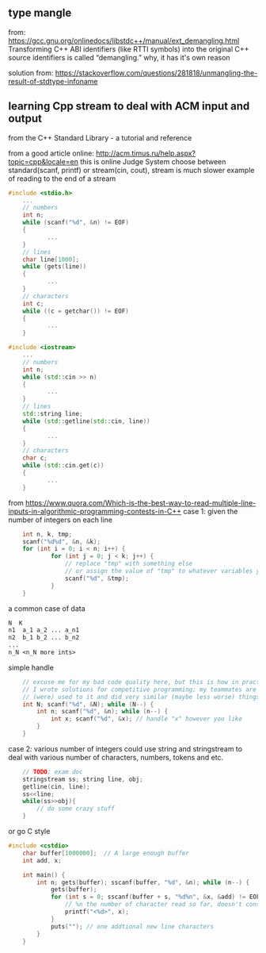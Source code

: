 ## type mangle
 from: https://gcc.gnu.org/onlinedocs/libstdc++/manual/ext_demangling.html
 Transforming C++ ABI identifiers (like RTTI symbols) into the original C++
 source identifiers is called “demangling.”
 why, it has it's own reason

solution from: https://stackoverflow.com/questions/281818/unmangling-the-result-of-stdtype-infoname

## learning Cpp stream to deal with ACM input and output
from the C++ Standard Library - a tutorial and reference

from a good article online: http://acm.timus.ru/help.aspx?topic=cpp&locale=en
this is online Judge System
choose between standard(scanf, printf) or stream(cin, cout), stream is much slower
example of reading to the end of a stream
```cpp
#include <stdio.h>
    ...
    // numbers
    int n;
    while (scanf("%d", &n) != EOF)
    {
           ...
    }
    // lines
    char line[1000];
    while (gets(line))
    {
           ...
    }
    // characters
    int c;
    while ((c = getchar()) != EOF)
    {
           ...
    }
```
```cpp
#include <iostream>
    ...
    // numbers
    int n;
    while (std::cin >> n)
    {
           ...
    }
    // lines
    std::string line;
    while (std::getline(std::cin, line))
    {
           ...
    }
    // characters
    char c;
    while (std::cin.get(c))
    {
           ...
    }
```

from https://www.quora.com/Which-is-the-best-way-to-read-multiple-line-inputs-in-algorithmic-programming-contests-in-C++
case 1: given the number of integers on each line
```cpp
    int n, k, tmp;
    scanf("%d%d", &n, &k);
    for (int i = 0; i < n; i++) {
            for (int j = 0; j < k; j++) {
                // replace "tmp" with something else
                // or assign the value of "tmp" to whatever variables you want to
                scanf("%d", &tmp);
            }
    }
```
a common case of data
```txt
N  K
n1  a_1 a_2 ... a_n1
n2  b_1 b_2 ... b_n2
...
n_N <n_N more ints>
```
simple handle
```cpp
    // excuse me for my bad code quality here, but this is how in practice
    // I wrote solutions for competitive programming; my teammates are
    // (were) used to it and did very similar (maybe less worse) things.
    int N; scanf("%d", &N); while (N--) {
        int n; scanf("%d", &n); while (n--) {
            int x; scanf("%d", &x); // handle "x" however you like
        }
    }
```

case 2: various number of integers
could use string and stringstream to deal with various number of characters, numbers, tokens and etc.
```cpp
    // TODO: exam doc
    stringstream ss; string line, obj;
    getline(cin, line);
    ss<<line;
    while(ss>>obj){
        // do some crazy stuff
    }
```
or go C style
```cpp
#include <cstdio>
    char buffer[1000000];  // A large enough buffer
    int add, x;

    int main() {
        int n; gets(buffer); sscanf(buffer, "%d", &n); while (n--) {
            gets(buffer);
            for (int s = 0; sscanf(buffer + s, "%d%n", &x, &add) != EOF; s += add) {
                // %n the number of character read so far, doesn't consume characters
                printf("<%d>", x);
            }
            puts(""); // one addtional new line characters
        }
    }
```
